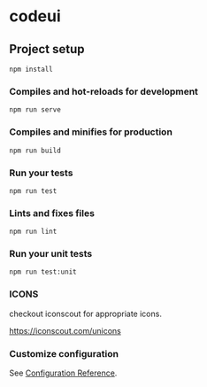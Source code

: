 # codeui

## Project setup
```
npm install
```

### Compiles and hot-reloads for development
```
npm run serve
```

### Compiles and minifies for production
```
npm run build
```

### Run your tests
```
npm run test
```

### Lints and fixes files
```
npm run lint
```

### Run your unit tests
```
npm run test:unit
```
### ICONS
checkout iconscout for appropriate icons.

https://iconscout.com/unicons

### Customize configuration
See [Configuration Reference](https://cli.vuejs.org/config/).
